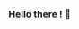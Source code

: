 ### Hello there ! 👋

<!--

- 📫 You can reach me on Discord:  [Yoann#6945](https://discord.com/users/233360175057076224/)


![](https://github-profile-summary-cards.vercel.app/api/cards/profile-details?username=YoannDeb&theme=monokai)


<a href="https://github.com/anuraghazra/github-readme-stats">
  <img height='140' align="center" src="https://github-readme-stats.vercel.app/api/top-langs/?username=yoanndeb&layout=compact&langs_count=6&theme=gruvbox" />
</a>


**YoannDeb/YoannDeb** is a ✨ _special_ ✨ repository because its `README.md` (this file) appears on your GitHub profile.

Here are some ideas to get you started:

- 🔭 I’m currently working on ...
- 🌱 I’m currently learning ...
- 👯 I’m looking to collaborate on ...
- 🤔 I’m looking for help with ...
- 💬 Ask me about ...
- 📫 How to reach me: ...
- 😄 Pronouns: ...
- ⚡ Fun fact: ...
-->
